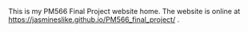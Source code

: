 This is my PM566 Final Project website home. The website is online at https://jasmineslike.github.io/PM566_final_project/ .
